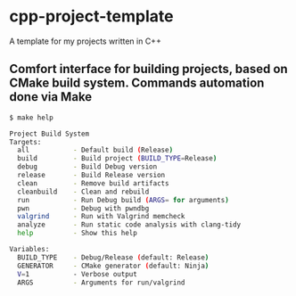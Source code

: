 # cpp-project-template
A template for my projects written in C++
## Comfort interface for building projects, based on CMake build system. Commands automation done via Make
```bash
$ make help

Project Build System
Targets:
  all           - Default build (Release)
  build         - Build project (BUILD_TYPE=Release)
  debug         - Build Debug version
  release       - Build Release version
  clean         - Remove build artifacts
  cleanbuild    - Clean and rebuild
  run           - Run Debug build (ARGS= for arguments)
  pwn           - Debug with pwndbg
  valgrind      - Run with Valgrind memcheck
  analyze       - Run static code analysis with clang-tidy
  help          - Show this help

Variables:
  BUILD_TYPE    - Debug/Release (default: Release)
  GENERATOR     - CMake generator (default: Ninja)
  V=1           - Verbose output
  ARGS          - Arguments for run/valgrind
```
